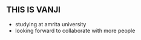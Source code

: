 
<h2>THIS IS VANJI</h2>
<ul>
  <li>studying at amrita university</li>
  <li>looking forward to collaborate with more people</li>
</ul>
